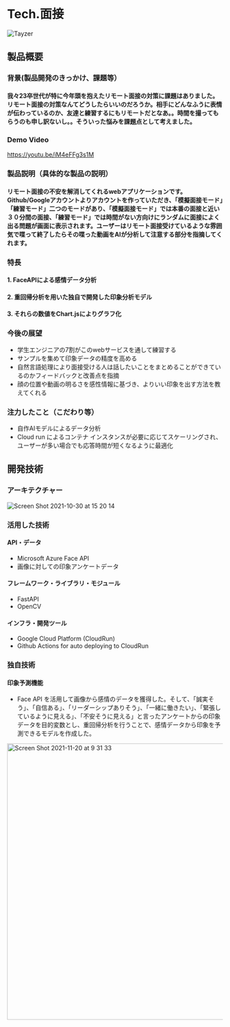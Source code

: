 # Tech.面接


![Tayzer](https://user-images.githubusercontent.com/63713624/139520215-b30afad8-357e-498e-afb4-424b8eb3651e.png)

## 製品概要
### 背景(製品開発のきっかけ、課題等）
#### 我々23卒世代が特に今年頭を抱えたリモート面接の対策に課題はありました。リモート面接の対策なんてどうしたらいいのだろうか。相手にどんなふうに表情が伝わっているのか、友達と練習するにもリモートだとなあ。。時間を撮ってもらうのも申し訳ないし。。そういった悩みを課題点として考えました。

### Demo Video
https://youtu.be/iM4eFFg3s1M

### 製品説明（具体的な製品の説明）
#### リモート面接の不安を解消してくれるwebアプリケーションです。Github/Googleアカウントよりアカウントを作っていただき、「模擬面接モード」「練習モード」二つのモードがあり、「模擬面接モード」では本番の面接と近い３０分間の面接、「練習モード」では時間がない方向けにランダムに面接によく出る問題が画面に表示されます。ユーザーはリモート面接受けているような雰囲気で喋って終了したらその喋った動画をAIが分析して注意する部分を指摘してくれます。


### 特長

#### 1. FaceAPIによる感情データ分析
#### 2. 重回帰分析を用いた独自で開発した印象分析モデル
#### 3. それらの数値をChart.jsによりグラフ化

### 今後の展望
* 学生エンジニアの7割がこのwebサービスを通して練習する
* サンプルを集めて印象データの精度を高める
* 自然言語処理により面接受ける人は話したいことをまとめることができているのかフィードバックと改善点を指摘
* 顔の位置や動画の明るさを感性情報に基づき、よりいい印象を出す方法を教えてくれる

### 注力したこと（こだわり等）
* 自作AIモデルによるデータ分析
* Cloud run によるコンテナ インスタンスが必要に応じてスケーリングされ、ユーザーが多い場合でも応答時間が短くなるように最適化


## 開発技術

### アーキテクチャー
![Screen Shot 2021-10-30 at 15 20 14](https://user-images.githubusercontent.com/62434815/139522832-5fbeba6c-1ffc-45e7-9cb0-053e9be1ba1a.png)

### 活用した技術
#### API・データ
* Microsoft Azure Face API
* 画像に対しての印象アンケートデータ

#### フレームワーク・ライブラリ・モジュール
* FastAPI
* OpenCV

#### インフラ・開発ツール
* Google Cloud Platform (CloudRun)
* Github Actions for auto deploying to CloudRun


### 独自技術
#### 印象予測機能
* Face API を活用して画像から感情のデータを獲得した。そして、「誠実そう」、「自信ある」、「リーダーシップありそう」、「一緒に働きたい」、「緊張しているように見える」、「不安そうに見える」と言ったアンケートからの印象データを目的変数とし、重回帰分析を行うことで、感情データから印象を予測できるモデルを作成した。

<img width="644" alt="Screen Shot 2021-11-20 at 9 31 33" src="https://user-images.githubusercontent.com/78252529/142713352-203ec54b-1e4f-47f5-941d-c516c473e41c.png">
